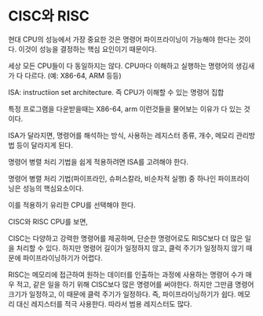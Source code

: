 # CISC와 RISC

현대 CPU의 성능에서 가장 중요한 것은 명령어 파이프라이닝이 가능해야 한다는 것이다.
이것이 성능을 결정하는 핵심 요인이기 때문이다.

세상 모든 CPU들이 다 동일하지는 않다. CPU마다 이해하고 실행하는 명령어의 생김새가 다 다르다.
(예: X86-64, ARM 등등)

ISA: instructiion set architecture.
즉 CPU가 이해할 수 있는 명령어 집합

특정 프로그램을 다운받을때는 X86-64, arm 이런것들을 물어보는 이유가 다 있는 것이다.

ISA가 달라지면, 명령어를 해석하는 방식, 사용하는 레지스터 종류, 개수, 메모리 관리방법 등이 달라지게 된다.

명령어 병렬 처리 기법을 쉽게 적용하려면 ISA를 고려해야 한다.

명령어 병렬 처리 기법(파이프라인, 슈퍼스칼라, 비순차적 실행) 중 하나인 파이프라이닝은 성능의 핵심요소이다.

이를 적용하기 유리한 CPU를 선택해야 한다.

CISC와 RISC CPU를 보면,

CISC는 다양하고 강력한 명령어를 제공하며, 단순한 명령어로도 RISC보다 더 많은 일을 처리할 수 있다.
하지만 명령어 길이가 일정하지 않고, 클럭 주기가 일정하지 않기 때문에 파이프라이닝하기가 어렵다.

RISC는 메모리에 접근하여 원하는 데이터를 인출하는 과정에 사용하는 명령어 수가 매우 적고, 같은 일을 하기 위해 CISC보다 많은 명령어를 써야한다.
하지만 그만큼 명령어 크기가 일정하고, 이 때문에 클럭 주기가 일정하다. 즉, 파이프라이닝하기가 쉽다.
메모리 대신 레지스터를 적극 사용한다. 따라서 범용 레지스터도 많다.

